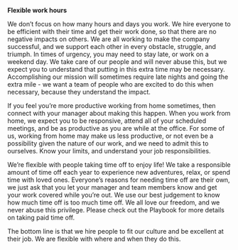 **Flexible work hours**
 
We don’t focus on how many hours and days you work. We hire everyone to be efficient with their time and get their work done, so that there are no negative impacts on others. We are all working to make the company successful, and we support each other in every obstacle, struggle, and triumph. In times of urgency, you may need to stay late, or work on a weekend day. We take care of our people and will never abuse this, but we expect you to understand that putting in this extra time may be necessary. Accomplishing our mission will sometimes require late nights and going the extra mile - we want a team of people who are excited to do this when necessary, because they understand the impact.

If you feel you’re more productive working from home sometimes, then connect with your manager about making this happen. When you work from home, we expect you to be responsive, attend all of your scheduled meetings, and be as productive as you are while at the office. For some of us, working from home may make us less productive, or not even be a possibility given the nature of our work, and we need to admit this to ourselves. Know your limits, and understand your job responsibilities.

We’re flexible with people taking time off to enjoy life! We take a responsible amount of time off each year to experience new adventures, relax, or spend time with loved ones. Everyone’s reasons for needing time off are their own, we just ask that you let your manager and team members know and get your work covered while you’re out. We use our best judgement to know how much time off is too much time off. We all love our freedom, and we never abuse this privilege. Please check out the Playbook for more details on taking paid time off.

The bottom line is that we hire people to fit our culture and be excellent at their job. We are flexible with where and when they do this.

